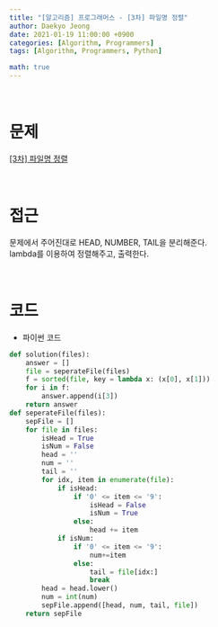 ```yaml
---
title: "[알고리즘] 프로그래머스 - [3차] 파일명 정렬"
author: Daekyo Jeong
date: 2021-01-19 11:00:00 +0900
categories: [Algorithm, Programmers]
tags: [Algorithm, Programmers, Python]

math: true
---
```


<br/>

# **문제**


[\[3차\] 파일명 정렬](https://programmers.co.kr/learn/courses/30/lessons/17686)

<br/>

# **접근**  

문제에서 주어진대로 HEAD, NUMBER, TAIL을 분리해준다.  
lambda를 이용하여 정렬해주고, 출력한다.  

<br/>

# **코드**


- 파이썬 코드   

```py
def solution(files):
    answer = []
    file = seperateFile(files)
    f = sorted(file, key = lambda x: (x[0], x[1]))
    for i in f:
        answer.append(i[3])
    return answer
def seperateFile(files):
    sepFile = []
    for file in files:
        isHead = True
        isNum = False
        head = ''
        num = ''
        tail = ''
        for idx, item in enumerate(file):
            if isHead:
                if '0' <= item <= '9':
                    isHead = False
                    isNum = True
                else:
                    head += item
            if isNum:
                if '0' <= item <= '9':
                    num+=item
                else:
                    tail = file[idx:]
                    break
        head = head.lower()
        num = int(num)
        sepFile.append([head, num, tail, file])
    return sepFile        
```


<br/>
